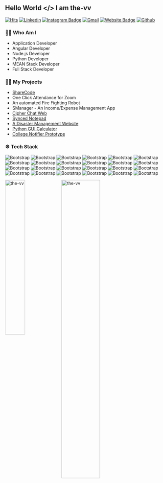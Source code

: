## Hello World </> I am the-vv

[![Hits](https://hits.seeyoufarm.com/api/count/incr/badge.svg?url=https%3A%2F%2Fgithub.com%2Fthe-vv%2Fthe-vv&count_bg=%2379C83D&title_bg=%23555555&icon=&icon_color=%23E7E7E7&title=Profile+Views&edge_flat=false)](https://hits.seeyoufarm.com)
[![Linkedin](https://img.shields.io/badge/-LinkedIn-blue?style=flat&logo=Linkedin&logoColor=white)](https://www.linkedin.com/in/thevv01/)
[![Instagram Badge](https://img.shields.io/badge/-Instagram-purple?logo=instagram&logoColor=white&link=https://instagram.com/_the_vv_/)](https://www.instagram.com/_the_vv_)
[![Gmail](https://img.shields.io/badge/-Gmail-c14438?style=flat&logo=Gmail&logoColor=white)](mailto:vishnuvinod2772001@gmail.com)
[![Website Badge](https://img.shields.io/badge/-Website-c14438?style=flat&logo=Google-Chrome&logoColor=white&link=https://the-vv.github.io)](https://the-vv.github.io)
[![Github](https://img.shields.io/github/followers/the-vv?label=Follow&style=social)](https://github.com/the-vv)

### 🤷‍♂️ Who Am I
- Application Developer
- Angular Developer
- Node.js Developer
- Python Developer
- MEAN Stack Developer
- Full Stack Developer

### 🧑‍💻 My Projects
 - [ShareCode](https://sharecodeapp.onrender.com/ "ShareCode")
 - One Click Attendance for Zoom
 - An automated Fire Fighting Robot
 - SManager - An Income/Expense Management App
 - [Cipher Chat Web](https://cipherchatapp.herokuapp.com/ "Cipher Chat")
 - [Synced Notepad](https://syncednotepad.web.app/ "Notepad")
 - [A Disaster Management Website](https://santhigiridm.web.app/ "Santhigiri Disaster Management")
 - [Python GUI Calculator](https://github.com/the-vv/Daily-Tools-with-PythonGUI "Python Daily Tools GUI")
 - [College Notifier Prototype](https://collegenotifier.000webhostapp.com/ "College Notifier")



### ⚙️ Tech Stack

![Bootstrap](https://img.shields.io/badge/-typescript-05122A?style=for-the-badge&logo=typescript&color=353535) ![Bootstrap](https://img.shields.io/badge/-javascript-05122A?style=for-the-badge&logo=javascript&color=353535) ![Bootstrap](https://img.shields.io/badge/-angular-05122A?style=for-the-badge&logo=angular&color=353535) ![Bootstrap](https://img.shields.io/badge/-MongoDB-05122A?style=for-the-badge&logo=MongoDB&color=353535) ![Bootstrap](https://img.shields.io/badge/-docker-05122A?style=for-the-badge&logo=docker&color=353535) ![Bootstrap](https://img.shields.io/badge/-sass-05122A?style=for-the-badge&logo=sass&color=353535) ![Bootstrap](https://img.shields.io/badge/-node.js-05122A?style=for-the-badge&logo=node.js&color=353535) ![Bootstrap](https://img.shields.io/badge/-python-05122A?style=for-the-badge&logo=python&color=353535) ![Bootstrap](https://img.shields.io/badge/-ionic-05122A?style=for-the-badge&logo=ionic&color=353535) ![Bootstrap](https://img.shields.io/badge/-Arduino-05122A?style=for-the-badge&logo=Arduino&color=353535) ![Bootstrap](https://img.shields.io/badge/-c-05122A?style=for-the-badge&logo=c&color=353535) ![Bootstrap](https://img.shields.io/badge/-embedded%20systems-05122A?style=for-the-badge&logo=embedded-systems&color=353535) ![Bootstrap](https://img.shields.io/badge/-php-05122A?style=for-the-badge&logo=php&color=353535) ![Bootstrap](https://img.shields.io/badge/-git-05122A?style=for-the-badge&logo=git&color=353535) ![Bootstrap](https://img.shields.io/badge/-firebase-05122A?style=for-the-badge&logo=firebase&color=353535) ![Bootstrap](https://img.shields.io/badge/-IOT-05122A?style=for-the-badge&logo=IOT&color=353535) ![Bootstrap](https://img.shields.io/badge/-raspberry%20pi-05122A?style=for-the-badge&logo=raspberry-pi&color=353535) ![Bootstrap](https://img.shields.io/badge/-android-05122A?style=for-the-badge&logo=android&color=353535) ![Bootstrap](https://img.shields.io/badge/-html-05122A?style=for-the-badge&logo=html&color=353535) ![Bootstrap](https://img.shields.io/badge/-bootstrap-05122A?style=for-the-badge&logo=bootstrap&color=353535) ![Bootstrap](https://img.shields.io/badge/-tailwindcss-05122A?style=for-the-badge&logo=tailwindcss&color=353535) ![Bootstrap](https://img.shields.io/badge/-express-05122A?style=for-the-badge&logo=express&color=353535) ![Bootstrap](https://img.shields.io/badge/-mysql-05122A?style=for-the-badge&logo=mysql&color=353535) ![Bootstrap](https://img.shields.io/badge/-opencv-05122A?style=for-the-badge&logo=opencv&color=353535)

<div>
  <img width="36%" align="left" src="https://github-readme-stats.vercel.app/api/top-langs?username=the-vv&show_icons=true&locale=en&layout=compact&theme=dark" alt="the-vv" />
  <img width="50%"  src="https://github-readme-streak-stats.herokuapp.com/?user=the-vv&theme=dark" alt="the-vv" />
</div>
